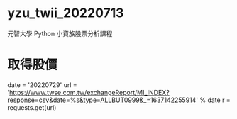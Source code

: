# yzu_twii_20220713
元智大學 Python 小資族股票分析課程

# 取得股價
date = '20220729'
url = 'https://www.twse.com.tw/exchangeReport/MI_INDEX?response=csv&date=%s&type=ALLBUT0999&_=1637142255914' % date
r = requests.get(url)
